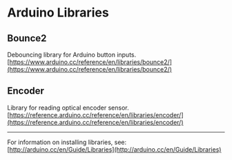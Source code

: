 # Arduino Libraries

## Bounce2

Debouncing library for Arduino button inputs.
[https://www.arduino.cc/reference/en/libraries/bounce2/](https://www.arduino.cc/reference/en/libraries/bounce2/)

## Encoder

Library for reading optical encoder sensor.
[https://reference.arduino.cc/reference/en/libraries/encoder/](https://reference.arduino.cc/reference/en/libraries/encoder/)

***
For information on installing libraries, see: [http://arduino.cc/en/Guide/Libraries](http://arduino.cc/en/Guide/Libraries)
